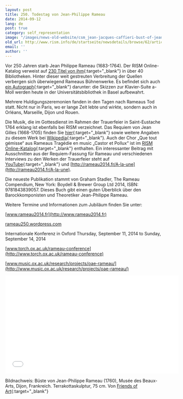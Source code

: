 ```yaml
---
layout: post
title: 250. Todestag von Jean-Philippe Rameau
date: 2014-09-12
lang: de
post: true
category: self_representation
image: "/images/news-old-website/csm_jean-jacques-caffieri-bust-of-jean-philippe-rameau_da7acb38b5.jpg"
old_url: http://www.rism.info/de/startseite/newsdetails/browse/62/article/64/250th-anniversary-of-jean-philippe-rameaus-death.html
email: ''
author: ''
---
```



Vor 250 Jahren starb Jean Philippe Rameau (1683-1764). Der RISM Online-Katalog verweist auf [230 Titel von ihm](https://opac.rism.info/search?View=rism&author=Jean+Philippe+Rameau){:target="_blank"} in über 40 Bibliotheken. Hinter dieser weit gestreuten Verbreitung der Quellen verbergen sich überwiegend Rameaus Bühnenwerke. Es befindet sich auch [ein Autograph](https://opac.rism.info/search?id=402005262&db=251&View=rism){:target="_blank"} darunter: die Skizzen zur Klavier-Suite a-Moll werden heute in der Universitätsbibliothek in Basel aufbewahrt.

Mehrere Huldigungszeremonien fanden in den Tagen nach Rameaus Tod statt. Nicht nur in Paris, wo er lange Zeit lebte und wirkte, sondern auch in Orléans, Marseille, Dijon und Rouen.

Die Musik, die im Gottesdienst im Rahmen der Trauerfeier in Saint-Eustache 1764 erklang ist ebenfalls bei RISM verzeichnet. Das Requiem von Jean Gilles (1668-1705) finden Sie [hier](https://opac.rism.info/search?id=452020015&db=251&View=rism){:target="_blank"} sowie weitere Angaben zu diesem Werk bei [Wikipedia](http://de.wikipedia.org/wiki/Requiem_%28Gilles%29){:target="_blank"}. Auch der Chor „Que tout gémisse“ aus Rameaus Tragédie en music „Castor et Pollux“ ist im [RISM Online-Katalog](https://opac.rism.info/search?id=452000625&db=251&View=rism){:target="_blank"} enthalten. Ein interessanter Beitrag mit Ausschnitten aus der Requiem-Fassung für Rameau und verschiedenen Interviews zu den Werken der Trauerfeier steht auf [YouTube](https://www.youtube.com/watch?v=1zzbaABSpGQ){:target="_blank"} und [http://rameau2014.fr/A-la-une](http://rameau2014.fr/A-la-une).

Die neueste Publikation stammt von Graham Stadler, The Rameau Compendium, New York: Boydell & Brewer Group Ltd 2014, ISBN: 9781843839057. Dieses Buch gibt einen guten Überblick über den Barockkomponisten und Theoretiker Jean-Philippe Rameau.



Weitere Termine und Informationen zum Jubiläum finden Sie unter:

[www.rameau2014.fr](http://www.rameau2014.fr)

[rameau250.wordpress.com](http://rameau250.wordpress.com/)

Internationale Konferenz in Oxford Thursday, September 11, 2014 to Sunday, September 14, 2014

[www.torch.ox.ac.uk/rameau-conference](http://www.torch.ox.ac.uk/rameau-conference)

[www.music.ox.ac.uk/research/projects/oae-rameau/](http://www.music.ox.ac.uk/research/projects/oae-rameau/)



<iframe width="560" height="315" src="//www.youtube.com/embed/1zzbaABSpGQ" frameborder="0" allowfullscreen></iframe>



Bildnachweis: Büste von Jean-Philippe Rameau (1760), Musée des Beaux-Arts, Dijon, Frankreich. Terrakottaskulptur, 75 cm. Von [Friends of Art](http://www.friendsofart.net/en/art/jean-jacques-caffieri/bust-of-jean-philippe-rameau){:target="_blank"}

